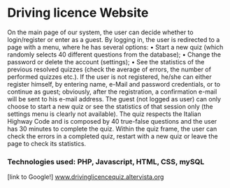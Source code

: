 # Driving licence Website

On the main page of our system, the user can decide whether to login/register or enter as a guest. By logging in, the user is redirected to a page with a menu, where he has several options:
•	Start a new quiz (which randomly selects 40 different questions from the database);
•	Change the password or delete the account (settings);
•	See the statistics of the previous resolved quizzes (check the average of errors, the number of performed quizzes etc.).
If the user is not registered, he/she can either register himself, by entering name, e-Mail and password credentials, or to continue as guest; obviously, after the registration, a confirmation e-mail will be sent to his e-mail address.
The guest (not logged as user) can only choose to start a new quiz or see the statistics of that session only (the settings menu is clearly not available).
The quiz respects the Italian Highway Code and is composed by 40 true-false questions and the user has 30 minutes to complete the quiz. 
Within the quiz frame, the user can check the errors in a completed quiz, restart with a new quiz or leave the page to check its statistics. 

### Technologies used: PHP, Javascript, HTML, CSS, mySQL
[link to Google!] www.drivinglicencequiz.altervista.org
